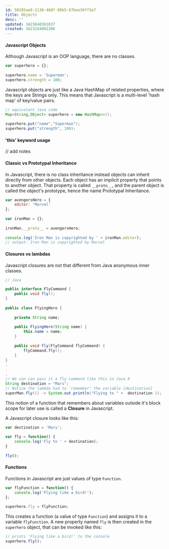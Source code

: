 ```yaml
---
id: 50285ae8-2138-460f-98b5-67bee36ff3e7
title: Objects
desc: ''
updated: 1623640301037
created: 1623244802306
---
```


#### Javascript Objects
Although Javascript is an OOP language, there are no classes. 
```javascript
var superhero = {};
 
superhero.name = 'Superman';  
superhero.strength = 100;
```

Javascript objects are just like a Java HashMap of related properties, where the keys are Strings only. This means that Javascript is a multi-level 'hash map' of key/value pairs.
```java
// equivalent Java code
Map<String,Object> superhero = new HashMap<>();
 
superhero.put("name","Superman");  
superhero.put("strength", 100);
```

#### 'this' keyword usage
// add notes

#### Classic vs Prototypal Inheritance
In Javascript, there is no class inheritance instead objects can inherit directly from other objects. Each object has an implicit property that points to another object. That property is called `__proto__`, and the parent object is called the object's prototype, hence the name Prototypal Inheritance.
```javascript
var avengersHero = {  
    editor: 'Marvel'
};
 
var ironMan = {};
 
ironMan.__proto__ = avengersHero;
 
console.log('Iron Man is copyrighted by ' + ironMan.editor);
// output: Iron Man is copyrighted by Marvel
```

#### Closures vs lambdas
Javascript closures are not that different from Java anonymous inner classes.
```java
// Java

public interface FlyCommand {  
    public void fly();
}
 
public class FlyingHero {
 
    private String name;
 
    public FlyingHero(String name) {
        this.name = name;
    }
 
    public void fly(FlyCommand flyCommand) {
        flyCommand.fly();
    }
}
.
.
.
// We can can pass it a fly command like this in Java 8
String destination = "Mars";  
// Notice the lambda had to 'remember' the variable [destination]
superMan.fly(() -> System.out.println("Flying to " +  destination ));
```
This notion of a function that remembers about variables outside it's block scope for later use is called a **Closure** in Javascript.

A Javascript closure looks like this:
```javascript
var destination = 'Mars';
 
var fly = function() {  
    console.log('Fly to ' + destination);
}
 
fly();
```

#### Functions
Functions in Javascript are just values of type `Function`.
```javascript
var flyFunction = function() {  
    console.log('Flying like a bird!');
};
 
superhero.fly = flyFunction;
```
This creates a function (a value of type `Function`) and assigns it to a variable `flyFunction`. A new property named `fly` is then created in the `superhero` object, that can be invoked like this:
```javascript
// prints 'Flying like a bird!' to the console
superhero.fly();
```